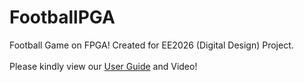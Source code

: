 # FootballPGA
Football Game on FPGA! Created for EE2026 (Digital Design) Project. <br/><br/>
Please kindly view our [User Guide](https://drive.google.com/file/d/1obqUkzG3Fj_or28FzFoqZDb1zaCgUjFe/view?usp=drive_link) and Video!
